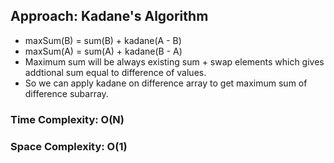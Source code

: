 ## Approach: Kadane's Algorithm
* maxSum(B) = sum(B) + kadane(A - B)
* maxSum(A) = sum(A) + kadane(B - A)
* Maximum sum will be always existing sum + swap elements which gives addtional sum equal to difference of values.
* So we can apply kadane on difference array to get maximum sum of difference subarray.
​
### Time Complexity: O(N)
### Space Complexity: O(1)